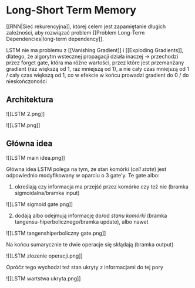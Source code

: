 # Long-Short Term Memory

[[RNN|Sieć rekurencyjna]], której celem jest zapamiętanie długich zależności, aby rozwiązać problem [[Problem Long-Term Dependencies|long-term dependency]]. 

LSTM nie ma problemu z [[Vanishing Gradient]] i [[Exploding Gradients]], dlatego, że algorytm wstecznej propagacji działa inaczej -> przechodzi przez forget gate, która ma różne wartości, przez które jest przemanżany gradient (raz większą od 1, raz mniejszą od 1), a nie cały czas mniejszą od 1 / cały czas większą od 1, co w efekcie w końcu prowadzi gradient do 0 / do nieskończoności

## Architektura

![[LSTM 2.png]]


![[LSTM.png]]


## Główna idea

![[LSTM main idea.png]]

Główna idea LSTM polega na tym, że stan komórki (*cell state*) jest odpowiednio modyfikowany w oparciu o 3 gate'y. Te gate albo:

1. określają czy informacja ma przejść przez komórke czy też nie (bramka sigmoidalna/bramka input) 

![[LSTM sigmoid gate.png]]


2. dodają albo odejmują informację do/od *stanu komórki* (bramka tangensu-hiperbolicznego/bramka update), albo nawet 

![[LSTM tangenshiperboliczny gate.png]]

Na końcu sumarycznie te dwie operacje się skłądają (bramka output)

![[LSTM zlozenie operacji.png]]

Opróćz tego wychodzi też stan ukryty z informacjami do tej pory

![[LSTM wartstwa ukryta.png]]
